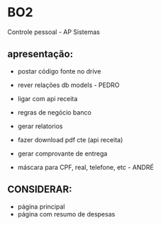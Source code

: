 # BO2
Controle pessoal - AP Sistemas

## apresentação:
- postar código fonte no drive

- rever relações db models - PEDRO

- ligar com api receita
- regras de negócio banco
- gerar relatorios
- fazer download pdf cte (api receita)
- gerar comprovante de entrega
- máscara para CPF, real, telefone, etc - ANDRÉ


## CONSIDERAR:
- página principal
- página com resumo de despesas